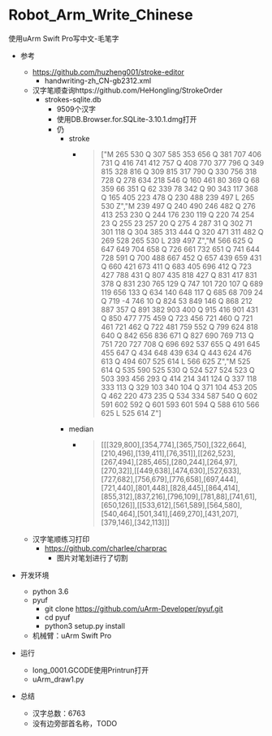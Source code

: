 # Robot_Arm_Write_Chinese
使用uArm Swift Pro写中文-毛笔字

- 参考
    - https://github.com/huzheng001/stroke-editor
        - handwriting-zh_CN-gb2312.xml
    - 汉字笔顺查询https://github.com/HeHongling/StrokeOrder
        - strokes-sqlite.db
            - 9509个汉字
            - 使用DB.Browser.for.SQLite-3.10.1.dmg打开
            - 仍
                - stroke
                    - >["M 265 530 Q 307 585 353 656 Q 381 707 406 731 Q 416 741 412 757 Q 408 770 377 796 Q 349 815 328 816 Q 309 815 317 790 Q 330 756 318 728 Q 278 634 218 546 Q 160 461 80 369 Q 68 359 66 351 Q 62 339 78 342 Q 90 343 117 368 Q 165 405 223 478 Q 230 488 239 497 L 265 530 Z","M 239 497 Q 240 490 246 482 Q 276 413 253 230 Q 244 176 230 119 Q 220 74 254 23 Q 255 23 257 20 Q 275 4 287 31 Q 302 71 301 118 Q 304 385 313 444 Q 320 471 311 482 Q 269 528 265 530 L 239 497 Z","M 566 625 Q 647 649 704 658 Q 726 661 732 651 Q 741 644 728 591 Q 700 488 667 452 Q 657 439 659 431 Q 660 421 673 411 Q 683 405 696 412 Q 723 427 788 431 Q 807 435 818 427 Q 831 417 831 378 Q 831 230 765 129 Q 747 101 720 107 Q 689 119 656 133 Q 634 140 648 117 Q 685 68 709 24 Q 719 -4 746 10 Q 824 53 849 146 Q 868 212 887 357 Q 891 382 903 400 Q 915 416 901 431 Q 850 477 775 459 Q 723 456 721 460 Q 721 461 721 462 Q 722 481 759 552 Q 799 624 818 640 Q 842 656 836 671 Q 827 690 769 713 Q 751 720 727 708 Q 696 692 537 655 Q 491 645 455 647 Q 434 648 439 634 Q 443 624 476 613 Q 494 607 525 614 L 566 625 Z","M 525 614 Q 535 590 525 530 Q 524 527 524 523 Q 503 393 456 293 Q 414 214 341 124 Q 337 118 333 113 Q 329 103 340 104 Q 371 104 453 205 Q 462 220 473 235 Q 534 334 587 540 Q 602 591 602 592 Q 601 593 601 594 Q 588 610 566 625 L 525 614 Z"]
                - median
                    - >[[[329,800],[354,774],[365,750],[322,664],[210,496],[139,411],[76,351]],[[262,523],[267,494],[285,465],[280,244],[264,97],[270,32]],[[449,638],[474,630],[527,633],[727,682],[756,679],[776,658],[697,444],[721,440],[801,448],[828,445],[864,414],[855,312],[837,216],[796,109],[781,88],[741,61],[650,126]],[[533,612],[561,589],[564,580],[540,464],[501,341],[469,270],[431,207],[379,146],[342,113]]]
    - 汉字笔顺练习打印
        - https://github.com/charlee/charprac
            - 图片对笔划进行了切割

        
        
- 开发环境
    - python 3.6
    - pyuf
        - git clone https://github.com/uArm-Developer/pyuf.git
        - cd pyuf
        - python3 setup.py install
    - 机械臂：uArm Swift Pro
- 运行
    - long_0001.GCODE使用Printrun打开
    - uArm_draw1.py
    
- 总结
    - 汉字总数：6763
    - 没有边旁部首名称，TODO